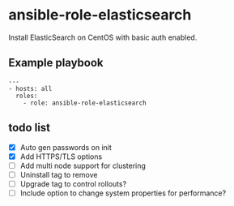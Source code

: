 # ansible-role-elasticsearch
 Install ElasticSearch on CentOS with basic auth enabled.

## Example playbook
```
---
- hosts: all
  roles:
    - role: ansible-role-elasticsearch
```
## todo list
- [x] Auto gen passwords on init
- [x] Add HTTPS/TLS options
- [ ] Add multi node support for clustering
- [ ] Uninstall tag to remove
- [ ] Upgrade tag to control rollouts?
- [ ] Include option to change system properties for performance?
